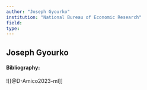 ```yaml
---
author: "Joseph Gyourko"
institution: "National Bureau of Economic Research"
field:
type:
---
```


## Joseph Gyourko
#### Bibliography:

![[@D-Amico2023-ml]]